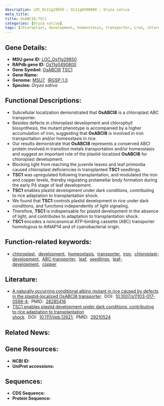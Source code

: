 ```yaml
---
description: LOC_Os11g29850 ; Os11g0490800 ; Oryza sativa
meta_title:
title: OsABCI8;TSC1
categories: [Oryza sativa]
tags: [chloroplast, development, homeostasis, transporter, iron, chloroplast development, ABC transporter, leaf, seedlings, leaf development, copper]
---
```


## Gene Details:
- **MSU gene ID:** [LOC_Os11g29850](http://rice.uga.edu/cgi-bin/ORF_infopage.cgi?orf=LOC_Os11g29850)  
- **RAPdb gene ID:** [Os11g0490800](https://rapdb.dna.affrc.go.jp/locus/?name=Os11g0490800)  
- **Gene Symbol:** <u>OsABCI8</u>&nbsp;<u>TSC1</u>
- **Gene Name:**
- **Genome:**  [MSU7](http://rice.uga.edu/),&nbsp;&nbsp;[IRGSP-1.0](https://rapdb.dna.affrc.go.jp/download/irgsp1.html)
- **Species:** *Oryza sativa*

## Functional Descriptions:
   - Subcellular localization demonstrated that **OsABCI8** is a chloroplast ABC transporter.
   - Besides defects in chloroplast development and chlorophyll biosynthesis, the mutant phenotype is accompanied by a higher accumulation of iron, suggesting that **OsABCI8** is involved in iron transportation and/or homeostasis in rice.
   - Our results demonstrate that **OsABCI8** represents a conserved ABCI protein involved in transition metals transportation and/or homeostasis and suggest an important role of the plastid-localized **OsABCI8** for chloroplast development.
   - Blocking light from reaching the juvenile leaves and leaf primordia caused chloroplast deficiencies in transplanted **TSC1** seedlings.
   - **TSC1** was upregulated following transplantation, and modulated the iron and copper levels, thereby regulating prolamellar body formation during the early P4 stage of leaf development.
   - **TSC1** enables plastid development under dark conditions, contributing to rice adaptation to transplantation shock.
   - We found that **TSC1** controls plastid development in rice under dark conditions, and functions independently of light signaling.
   - Therefore, **TSC1** is indispensable for plastid development in the absence of light, and contributes to adaptation to transplantation shock.
   - **TSC1** encodes a noncanonical ATP-binding cassette (ABC) transporter homologous to AtNAP14 and of cyanobacterial origin.

## Function-related keywords:
   - [chloroplast](/tags/chloroplast/),&nbsp;&nbsp;[development](/tags/development/),&nbsp;&nbsp;[homeostasis](/tags/homeostasis/),&nbsp;&nbsp;[transporter](/tags/transporter/),&nbsp;&nbsp;[iron](/tags/iron/),&nbsp;&nbsp;[chloroplast-development](/tags/chloroplast-development/),&nbsp;&nbsp;[ABC-transporter](/tags/ABC-transporter/),&nbsp;&nbsp;[leaf](/tags/leaf/),&nbsp;&nbsp;[seedlings](/tags/seedlings/),&nbsp;&nbsp;[leaf-development](/tags/leaf-development/),&nbsp;&nbsp;[copper](/tags/copper/)

## Literature:
   - [A naturally occurring conditional albino mutant in rice caused by defects in the plastid-localized OsABCI8 transporter](https://www.doi.org/10.1007/s11103-017-0598-4).&nbsp;&nbsp;DOI:&nbsp;&nbsp;[10.1007/s11103-017-0598-4](https://www.doi.org/10.1007/s11103-017-0598-4);&nbsp;&nbsp;PMID:&nbsp;&nbsp;[28285416](https://pubmed.ncbi.nlm.nih.gov/28285416/)
   - [TSC1 enables plastid development under dark conditions, contributing to rice adaptation to transplantation shock](https://www.doi.org/10.1111/jipb.12621).&nbsp;&nbsp;DOI:&nbsp;&nbsp;[10.1111/jipb.12621](https://www.doi.org/10.1111/jipb.12621);&nbsp;&nbsp;PMID:&nbsp;&nbsp;[29210524](https://pubmed.ncbi.nlm.nih.gov/29210524/)

## Related News:

## Gene Resources:
- **NCBI ID:**  []()
- **UniProt accessions:** [](https://www.uniprot.org/uniprotkb//entry)

## Sequences:
- **CDS Sequence:**
- **Protein Sequence:**
